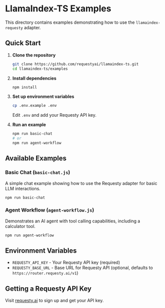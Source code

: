 # LlamaIndex-TS Examples

This directory contains examples demonstrating how to use the `llamaindex-requesty` adapter.

## Quick Start

1. **Clone the repository**
   ```bash
   git clone https://github.com/requestyai/llamaindex-ts.git
   cd llamaindex-ts/examples
   ```

2. **Install dependencies**
   ```bash
   npm install
   ```

3. **Set up environment variables**
   ```bash
   cp .env.example .env
   ```
   Edit `.env` and add your Requesty API key.

4. **Run an example**
   ```bash
   npm run basic-chat
   # or
   npm run agent-workflow
   ```

## Available Examples

### Basic Chat (`basic-chat.js`)
A simple chat example showing how to use the Requesty adapter for basic LLM interactions.

```bash
npm run basic-chat
```

### Agent Workflow (`agent-workflow.js`)
Demonstrates an AI agent with tool calling capabilities, including a calculator tool.

```bash
npm run agent-workflow
```

## Environment Variables

- `REQUESTY_API_KEY` - Your Requesty API key (required)
- `REQUESTY_BASE_URL` - Base URL for Requesty API (optional, defaults to `https://router.requesty.ai/v1`)

## Getting a Requesty API Key

Visit [requesty.ai](https://requesty.ai) to sign up and get your API key.